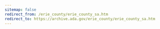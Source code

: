 ```yaml
---
sitemap: false 
redirect_from: /erie_county/erie_county_sa.htm 
redirect_to: https://archive.ada.gov/erie_county/erie_county_sa.htm 
---
```

